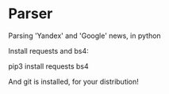 # Parser
Parsing 'Yandex' and 'Google' news, in python

Install requests and bs4:

pip3 install requests bs4

And git is installed, for your distribution!
